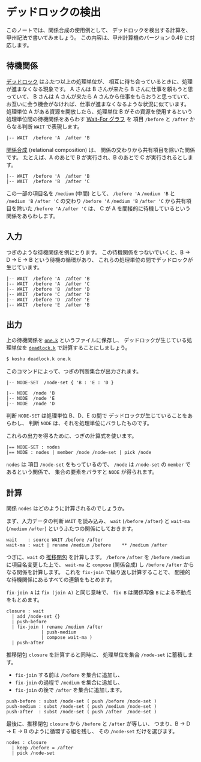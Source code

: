 # デッドロックの検出

このノートでは、関係合成の使用例として、
デッドロックを検出する計算を、甲州記法で書いてみましょう。
この内容は、甲州計算機のバージョン 0.49 に対応します。



待機関係
------------------------------------------------------------------

[デッドロック] はふたつ以上の処理単位が、
相互に待ち合っているときに、処理が進まなくなる現象です。
A さんは B さんが来たら B さんに仕事を頼もうと思っていて、
B さんは A さんが来たら A さんから仕事をもらおうと思っていて、
お互いに会う機会がなければ、仕事が進まなくなるような状況に似ています。
処理単位 A がある資源を開放したら、処理単位 B がその資源を使用するという
処理単位間の待機関係をあらわす [Wait-For グラフ] を
項目 `/before` と `/after` からなる判断 `WAIT` で表現します。

```
|-- WAIT  /before 'A  /after 'B
```

[関係合成][関係合成] (relational composition) は、
関係の交わりから共有項目を除いた関係です。
たとえば、A のあとで B が実行され、B のあとで C が実行されるとします。

```
|-- WAIT  /before 'A  /after 'B
|-- WAIT  /before 'B  /after 'C
```

この一部の項目名を `/medium` (中間) として、
`/before 'A` `/medium 'B` と
`/medium 'B` `/after 'C` の交わり
`/before 'A` `/medium 'B` `/after 'C`
から共有項目を除いた `/before 'A` `/after 'C` は、
C が A を間接的に待機しているという関係をあらわします。



入力
------------------------------------------------------------------

つぎのような待機関係を例にとります。
この待機関係をつないでいくと、B → D → E → B という待機の循環があり、
これらの処理単位の間でデッドロックが生じています。

```
|-- WAIT  /before 'A  /after 'B
|-- WAIT  /before 'A  /after 'C
|-- WAIT  /before 'B  /after 'D
|-- WAIT  /before 'C  /after 'D
|-- WAIT  /before 'D  /after 'E
|-- WAIT  /before 'E  /after 'B
```



出力
------------------------------------------------------------------

上の待機関係を [`one.k`][one.k] というファイルに保存し、
デッドロックが生じている処理単位を
[`deadlock.k`][deadlock.k] で計算することにしましょう。

```sh
$ koshu deadlock.k one.k
```

このコマンドによって、つぎの判断集合が出力されます。

```
|-- NODE-SET  /node-set { 'B : 'E : 'D }

|-- NODE  /node 'B
|-- NODE  /node 'E
|-- NODE  /node 'D
```

判断 `NODE-SET` は処理単位 B、D、E の間で
デッドロックが生じていることをあらわし、
判断 `NODE` は、それを処理単位にバラしたものです。

これらの出力を得るために、つぎの計算式を使います。

```
|== NODE-SET : nodes
|== NODE : nodes | member /node /node-set | pick /node
```

`nodes` は 項目 `/node-set` をもっているので、
`/node` は `/node-set` の `member` であるという関係で、
集合の要素をバラすと `NODE` が得られます。



計算
------------------------------------------------------------------

関係 `nodes` はどのように計算されるのでしょうか。

まず、入力データの判断 `WAIT` を読み込み、
`wait` (`/before` `/after`) と
`wait-ma` (`/medium` `/after`) というふたつの関係にしておきます。

```
wait    : source WAIT /before /after
wait-ma : wait | rename /medium /before    ** /medium /after
```

つぎに、`wait` の [推移閉包] を計算します。
`/before` `/after` を `/before` `/medium` に項目名変更した上で、
`wait-ma` と `compose` (関係合成) し
`/before` `/after` からなる関係を計算します。
これを `fix-join` で繰り返し計算することで、
間接的な待機関係にあるすべての連鎖をもとめます。

`fix-join A` は `fix (join A)` と同じ意味で、
`fix B` は関係写像 `B` による不動点をもとめます。

```
closure : wait
  | add /node-set {}
  | push-before
  | fix-join ( rename /medium /after
             | push-medium
             | compose wait-ma )
  | push-after
```

推移閉包 `closure` を計算すると同時に、
処理単位を集合 `/node-set` に蓄積します。

 - `fix-join` する前は `/before` を集合に追加し、
 - `fix-join` の過程で `/medium` を集合に追加し、
 - `fix-join` の後で `/after` を集合に追加します。

```
push-before : subst /node-set ( push /before /node-set )
push-medium : subst /node-set ( push /medium /node-set )
push-after  : subst /node-set ( push /after  /node-set )
```

最後に、推移閉包 `closure` から `/before` と `/after` が等しい、
つまり、B → D → E → B のように循環する組を残し、
その `/node-set` だけを選びます。

```
nodes : closure
  | keep /before = /after
  | pick /node-set
```



[deadlock.k]: script/deadlock.k
[one.k]: script/one.k

[Wait-For グラフ]: http://en.wikipedia.org/wiki/Wait-for_graph
[デッドロック]: http://ja.wikipedia.org/wiki/デッドロック
[推移閉包]: http://ja.wikipedia.org/wiki/推移閉包
[関係合成]: http://ja.wikipedia.org/wiki/関係の合成
